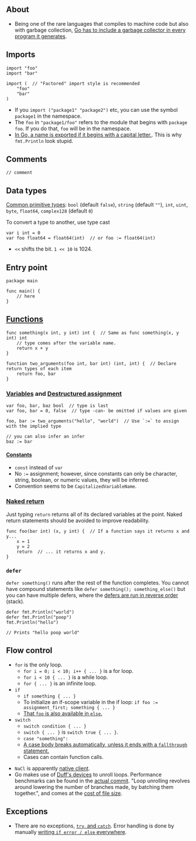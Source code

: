 ## About

- Being one of the rare languages that compiles to machine code but also with garbage collection, [Go has to include a garbage collector in every program it generates](https://softwareengineering.stackexchange.com/questions/350840/how-does-garbage-collection-work-in-languages-which-are-natively-compiled).

## Imports

```
import "foo"
import "bar"

import (  // "Factored" import style is recommended
    "foo"
    "bar"
)
```

- If you `import ("package1" "package2")` etc, you can use the symbol `package1` in the namespace.
- The `foo` in `"package1/foo"` refers to the module that begins with `package foo`. If you do that, `foo` will be in the namespace.
- [In Go, a name is exported if it begins with a capital letter.](https://tour.golang.org/basics/3). This is why `fmt.Println` look stupid.

## Comments

```
// comment
```

## Data types

[Common primitive types](https://tour.golang.org/basics/11): `bool` (default `false`), `string` (default `""`), `int`, `uint`, `byte`, `float64`, `complex128` (default `0`)

To convert a type to another, use type cast

```
var i int = 0
var foo float64 = float64(int)  // or foo := float64(int)
```

- `<<` shifts the bit. `1 << 10` is 1024.

## Entry point

```
package main

func main() {
    // here
}
```

## [Functions](https://tour.golang.org/basics/4)

```
func something(x int, y int) int {  // Same as func something(x, y int) int
    // type comes after the variable name.
    return x + y
}

function two_arguments(foo int, bar int) (int, int) {  // Declare return types of each item
    return foo, bar
}
```

### [Variables](https://tour.golang.org/basics/10) and [Destructured assignment](https://tour.golang.org/basics/6)

```
var foo, bar, baz bool  // type is last
var foo, bar = 0, false  // type -can- be omitted if values are given

foo, bar := two_arguments("hello", "world")  // Use `:=` to assign with the implied type

// you can also infer an infer
baz := bar

```

#### [Constants](https://tour.golang.org/basics/15)

- `const` instead of `var`
- No `:=` assignment; however, since constants can only be character, string, boolean, or numeric values, they will be inferred.
- Convention seems to be `CapitalizedVariableName`.

### [Naked return](https://tour.golang.org/basics/7)

Just typing `return` returns all of its declared variables at the point.
Naked return statements should be avoided to improve readability.

```
func foo(bar int) (x, y int) {  // If a function says it returns x and y...
    x = 1
    y = 2
    return  // ... it returns x and y.
}
```

### `defer`

`defer something()` runs after the rest of the function completes.
You cannot have compound statements like `defer something(); something_else()` but you can have multiple defers, where the [defers are run in reverse order](https://tour.golang.org/flowcontrol/13) (stack).

```
defer fmt.Println("world")
defer fmt.Println("poop")
fmt.Println("hello")

// Prints "hello poop world"
```

## Flow control

- `for` is the only loop.
  - `for i = 0; i < 10; i++ { ... }` is a for loop.
  - `for i < 10 { ... }` is a while loop.
  - `for { ... }` is an infinite loop.
- `if`
  - `if something { ... }`
  - To initialize an if-scope variable in the if loop: `if foo := assignment_first; something { ... }`
  - [That `foo` is also available in `else`.](https://tour.golang.org/flowcontrol/7)
- `switch`
  - `switch condition { ... }`
  - `switch { ... }` is `switch true { ... }`.
  - `case "something":`
  - [A case body breaks automatically, unless it ends with a `fallthrough` statement.](https://tour.golang.org/flowcontrol/9)
  - Cases can contain function calls.

* `NaCl` is apparently [native client](http://talks.golang.org/2014/go1.3.slide#11).
* Go makes use of [Duff's devices](http://en.wikipedia.org/wiki/Duff%27s_device) to unroll loops. Performance benchmarks can be found in the [actual commit](https://github.com/golang/go/commit/6c7cbf086c34ebb88311ba12d3a75adcbdce8ac8). "Loop unrolling revolves around lowering the number of branches made, by batching them together.", and comes at the [cost of file size](http://en.wikipedia.org/wiki/Loop_unrolling).

## Exceptions

- There are no exceptions, [`try`, and `catch`](https://earthly.dev/blog/golang-errors/). Error handling is done by manually [writing `if error / else` everywhere](https://fasterthanli.me/articles/lies-we-tell-ourselves-to-keep-using-golang).
